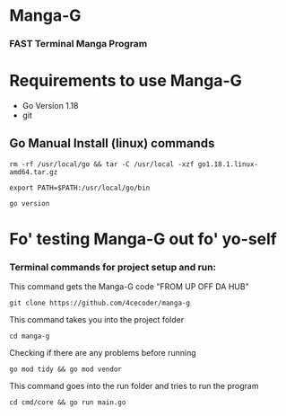 # Manga-G
### FAST Terminal Manga Program

# Requirements to use Manga-G
- Go Version 1.18
- git

## Go Manual Install (linux) commands
`rm -rf /usr/local/go && tar -C /usr/local -xzf go1.18.1.linux-amd64.tar.gz`

`export PATH=$PATH:/usr/local/go/bin`

`go version`

# Fo' testing Manga-G out fo' yo-self

### Terminal commands for project setup and run:

This command gets the Manga-G code "FROM UP OFF DA HUB"

`git clone https://github.com/4cecoder/manga-g`

This command takes you into the project folder

`cd manga-g`

Checking if there are any problems before running 

`go mod tidy && go mod vendor`

This command goes into the run folder and tries to run the program

`cd cmd/core && go run main.go`
